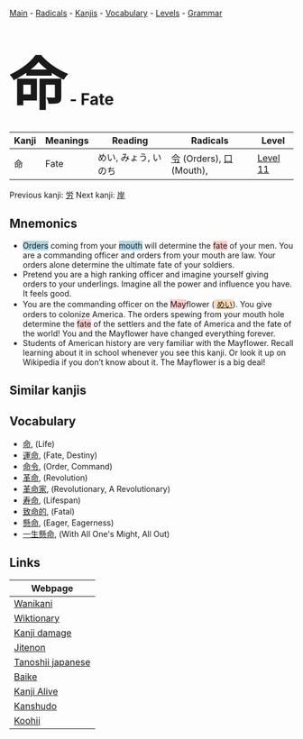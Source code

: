 <style> bigfont {font-size: 100px}</style>
[Main](../index.md) -
[Radicals](../radicals.md) -
[Kanjis](../kanjis.md) -
[Vocabulary](../vocabulary.md) -
[Levels](../levels.md) -
[Grammar](../grammar.md)
# <bigfont> 命</bigfont> - Fate 

| Kanji | Meanings | Reading | Radicals | Level |
| --- | --- | --- | --- | --- |
| 命 | Fate | めい, みょう, いのち | [令](../radicals/令.md) (Orders), [口](../radicals/口.md) (Mouth),  | [Level 11](../levels/wk_level11.md) |

Previous kanji: [労](労.md) Next kanji: [岸](岸.md) 

## Mnemonics
 * <span style="background-color:#ADD8E6"> Orders</span> coming from your <span style="background-color:#ADD8E6"> mouth</span> will determine the <span style="background-color:#ffcccb"> fate</span> of your men. You are a commanding officer and orders from your mouth are law. Your orders alone determine the ultimate fate of your soldiers.
* Pretend you are a high ranking officer and imagine yourself giving orders to your underlings. Imagine all the power and influence you have. It feels good.
* You are the commanding officer on the <span style="background-color:#ffcccb"> May</span>flower (<span style="background-color:#fed8b1"> [めい](https://jisho.org/search/めい)</span>). You give orders to colonize America. The orders spewing from your mouth hole determine the <span style="background-color:#ffcccb"> fate</span> of the settlers and the fate of America and the fate of the world! You and the Mayflower have changed everything forever.
* Students of American history are very familiar with the Mayflower. Recall learning about it in school whenever you see this kanji. Or look it up on Wikipedia if you don’t know about it. The Mayflower is a big deal!


## Similar kanjis
 


## Vocabulary
 * [命](../vocabulary/命.md), (Life)
* [運命](../vocabulary/命.md), (Fate, Destiny)
* [命令](../vocabulary/命.md), (Order, Command)
* [革命](../vocabulary/命.md), (Revolution)
* [革命家](../vocabulary/命.md), (Revolutionary, A Revolutionary)
* [寿命](../vocabulary/命.md), (Lifespan)
* [致命的](../vocabulary/命.md), (Fatal)
* [懸命](../vocabulary/命.md), (Eager, Eagerness)
* [一生懸命](../vocabulary/命.md), (With All One's Might, All Out)



## Links 

| Webpage |
| --- |
| [Wanikani          ](https://www.wanikani.com/kanji/命) |
| [Wiktionary        ](https://en.wiktionary.org/wiki/命) |
| [Kanji damage      ](http://www.kanjidamage.com/kanji/search?utf8=✓&q=命) |
| [Jitenon           ](https://jitenon.com/kanji/命) |
| [Tanoshii japanese ](https://www.tanoshiijapanese.com/dictionary/kanji.cfm?k=命) |
| [Baike             ](https://baike.baidu.com/item/命) |
| [Kanji Alive       ](https://app.kanjialive.com/命) |
| [Kanshudo          ](https://www.kanshudo.com/searchmn?q=命) |
| [Koohii            ](https://kanji.koohii.com/study/kanji/命) |
